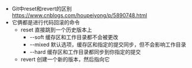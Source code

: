 - Git中reset和revert的区别
https://www.cnblogs.com/houpeiyong/p/5890748.html
- 它俩都是进行代码回滚的命令
    * reset 直接跳到一个历史版本上
        * --soft 缓存区和工作目录都不会被更改
        * --mixed 默认选项，缓存区和指定的提交同步，但不会影响工作目录
        * --hard 缓存区和工作目录都同步到你指定的提交
    * revert 创建一个新的版本，然后指向它
